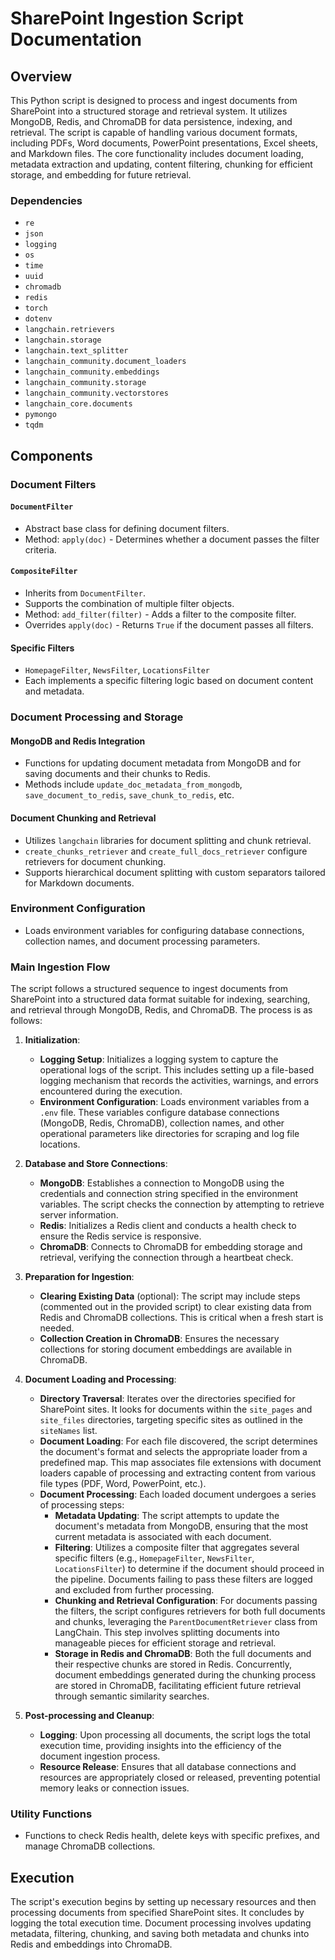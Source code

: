# SharePoint Ingestion Script Documentation

## Overview

This Python script is designed to process and ingest documents from SharePoint into a structured storage and retrieval system. It utilizes MongoDB, Redis, and ChromaDB for data persistence, indexing, and retrieval. The script is capable of handling various document formats, including PDFs, Word documents, PowerPoint presentations, Excel sheets, and Markdown files. The core functionality includes document loading, metadata extraction and updating, content filtering, chunking for efficient storage, and embedding for future retrieval.

### Dependencies

- `re`
- `json`
- `logging`
- `os`
- `time`
- `uuid`
- `chromadb`
- `redis`
- `torch`
- `dotenv`
- `langchain.retrievers`
- `langchain.storage`
- `langchain.text_splitter`
- `langchain_community.document_loaders`
- `langchain_community.embeddings`
- `langchain_community.storage`
- `langchain_community.vectorstores`
- `langchain_core.documents`
- `pymongo`
- `tqdm`

## Components

### Document Filters

#### `DocumentFilter`

- Abstract base class for defining document filters.
- Method: `apply(doc)` - Determines whether a document passes the filter criteria.

#### `CompositeFilter`

- Inherits from `DocumentFilter`.
- Supports the combination of multiple filter objects.
- Method: `add_filter(filter)` - Adds a filter to the composite filter.
- Overrides `apply(doc)` - Returns `True` if the document passes all filters.

#### Specific Filters

- `HomepageFilter`, `NewsFilter`, `LocationsFilter`
- Each implements a specific filtering logic based on document content and metadata.

### Document Processing and Storage

#### MongoDB and Redis Integration

- Functions for updating document metadata from MongoDB and for saving documents and their chunks to Redis.
- Methods include `update_doc_metadata_from_mongodb`, `save_document_to_redis`, `save_chunk_to_redis`, etc.

#### Document Chunking and Retrieval

- Utilizes `langchain` libraries for document splitting and chunk retrieval.
- `create_chunks_retriever` and `create_full_docs_retriever` configure retrievers for document chunking.
- Supports hierarchical document splitting with custom separators tailored for Markdown documents.

### Environment Configuration

- Loads environment variables for configuring database connections, collection names, and document processing parameters.

### Main Ingestion Flow

The script follows a structured sequence to ingest documents from SharePoint into a structured data format suitable for indexing, searching, and retrieval through MongoDB, Redis, and ChromaDB. The process is as follows:

1. **Initialization**:
   - **Logging Setup**: Initializes a logging system to capture the operational logs of the script. This includes setting up a file-based logging mechanism that records the activities, warnings, and errors encountered during the execution.
   - **Environment Configuration**: Loads environment variables from a `.env` file. These variables configure database connections (MongoDB, Redis, ChromaDB), collection names, and other operational parameters like directories for scraping and log file locations.

2. **Database and Store Connections**:
   - **MongoDB**: Establishes a connection to MongoDB using the credentials and connection string specified in the environment variables. The script checks the connection by attempting to retrieve server information.
   - **Redis**: Initializes a Redis client and conducts a health check to ensure the Redis service is responsive.
   - **ChromaDB**: Connects to ChromaDB for embedding storage and retrieval, verifying the connection through a heartbeat check.

3. **Preparation for Ingestion**:
   - **Clearing Existing Data** (optional): The script may include steps (commented out in the provided script) to clear existing data from Redis and ChromaDB collections. This is critical when a fresh start is needed.
   - **Collection Creation in ChromaDB**: Ensures the necessary collections for storing document embeddings are available in ChromaDB.

4. **Document Loading and Processing**:
   - **Directory Traversal**: Iterates over the directories specified for SharePoint sites. It looks for documents within the `site_pages` and `site_files` directories, targeting specific sites as outlined in the `siteNames` list.
   - **Document Loading**: For each file discovered, the script determines the document's format and selects the appropriate loader from a predefined map. This map associates file extensions with document loaders capable of processing and extracting content from various file types (PDF, Word, PowerPoint, etc.).
   - **Document Processing**: Each loaded document undergoes a series of processing steps:
     - **Metadata Updating**: The script attempts to update the document's metadata from MongoDB, ensuring that the most current metadata is associated with each document.
     - **Filtering**: Utilizes a composite filter that aggregates several specific filters (e.g., `HomepageFilter`, `NewsFilter`, `LocationsFilter`) to determine if the document should proceed in the pipeline. Documents failing to pass these filters are logged and excluded from further processing.
     - **Chunking and Retrieval Configuration**: For documents passing the filters, the script configures retrievers for both full documents and chunks, leveraging the `ParentDocumentRetriever` class from LangChain. This step involves splitting documents into manageable pieces for efficient storage and retrieval.
     - **Storage in Redis and ChromaDB**: Both the full documents and their respective chunks are stored in Redis. Concurrently, document embeddings generated during the chunking process are stored in ChromaDB, facilitating efficient future retrieval through semantic similarity searches.

5. **Post-processing and Cleanup**:
   - **Logging**: Upon processing all documents, the script logs the total execution time, providing insights into the efficiency of the document ingestion process.
   - **Resource Release**: Ensures that all database connections and resources are appropriately closed or released, preventing potential memory leaks or connection issues.


### Utility Functions

- Functions to check Redis health, delete keys with specific prefixes, and manage ChromaDB collections.

## Execution

The script's execution begins by setting up necessary resources and then processing documents from specified SharePoint sites. It concludes by logging the total execution time. Document processing involves updating metadata, filtering, chunking, and saving both metadata and chunks into Redis and embeddings into ChromaDB.
